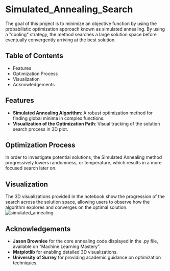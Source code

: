 # Simulated_Annealing_Search
The goal of this project is to minimize an objective function by using the probabilistic optimization approach known as simulated annealing. By using a "cooling" strategy, the method searches a large solution space before eventually convergently arriving at the best solution.

## Table of Contents

- Features
- Optimization Process
- Visualization
- Acknowledgements

##  Features

- **Simulated Annealing Algorithm**: A robust optimization method for finding global minima in complex functions.
- **Visualization of the Optimization Path**: Visual tracking of the solution search process in 3D plot.

##  Optimization Process

In order to investigate potential solutions, the Simulated Annealing method progressively lowers randomness, or temperature, which results in a more focused search later on.

##  Visualization

The 3D visualizations provided in the notebook show the progression of the search across the solution space, allowing users to observe how the algorithm explores and converges on the optimal solution.
![simulated_annealing](https://github.com/user-attachments/assets/4356f5ab-4841-4ab6-aee3-06ce7826cfcd)



##  Acknowledgements
- **Jason Brownlee** for the core annealing code displayed in the .py file, available on “Machine Learning Mastery”.
- **Matplotlib** for enabling detailed 3D visualizations.
- **University of Surrey** for providing academic guidance on optimization techniques.
